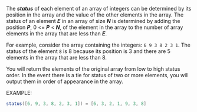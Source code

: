 The <b><i>status</b></i> of each element of an array of integers can be determined by its position in the array and the value of the other elements in the array. The status of an element <i><b>E</b></i>   in an array of size <i><b>N</b></i>   is determined by adding the position <i><b>P</b></i>,   0 <= <i><b>P</b></i> < <i><b>N</b></i>, of the element in the array to the number of array elements in the array that are less than <i><b>E</b></i>. 

For example, consider the array containing the integers:  ```6 9 3 8 2 3 1```. The status of the element ```8``` is 8 because its position is 3 and there are 5 elements in the array that are less than 8. 

You will return the elements of the original array from low to high status order. In the event there is a tie for status of two or more elements, you will output them in order of appearance in the array.

EXAMPLE:
```Java
status([6, 9, 3, 8, 2, 3, 1]) = [6, 3, 2, 1, 9, 3, 8]

```
